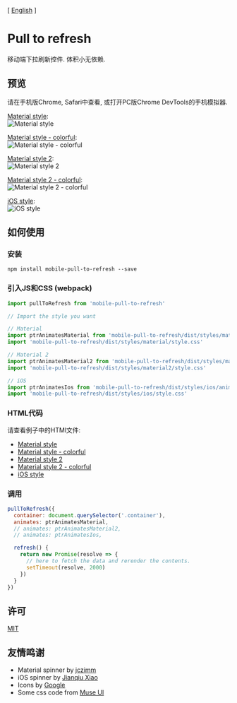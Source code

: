 [ [English](README.md) ]

# Pull to refresh

移动端下拉刷新控件. 体积小无依赖.

## 预览

请在手机版Chrome, Safari中查看, 或打开PC版Chrome DevTools的手机模拟器.

[Material style](https://jiangfengming.github.io/pull-to-refresh/examples/material.html):  
![Material style](imgs/material.gif)

[Material style - colorful](https://jiangfengming.github.io/pull-to-refresh/examples/material-colorful.html):  
![Material style - colorful](imgs/material-colorful.gif)

[Material style 2](https://jiangfengming.github.io/pull-to-refresh/examples/material2.html):  
![Material style 2](imgs/material2.gif)

[Material style 2 - colorful](https://jiangfengming.github.io/pull-to-refresh/examples/material2-colorful.html):  
![Material style 2 - colorful](imgs/material2-colorful.gif)

[iOS style](https://jiangfengming.github.io/pull-to-refresh/examples/ios.html):  
![iOS style](imgs/ios.gif)

## 如何使用

### 安装

```
npm install mobile-pull-to-refresh --save
```

### 引入JS和CSS (webpack)

```js
import pullToRefresh from 'mobile-pull-to-refresh'

// Import the style you want

// Material
import ptrAnimatesMaterial from 'mobile-pull-to-refresh/dist/styles/material/animates'
import 'mobile-pull-to-refresh/dist/styles/material/style.css'

// Material 2
import ptrAnimatesMaterial2 from 'mobile-pull-to-refresh/dist/styles/material2/animates'
import 'mobile-pull-to-refresh/dist/styles/material2/style.css'

// iOS
import ptrAnimatesIos from 'mobile-pull-to-refresh/dist/styles/ios/animates'
import 'mobile-pull-to-refresh/dist/styles/ios/style.css'
```

### HTML代码

请查看例子中的HTMl文件:
* [Material style](examples/material.html)
* [Material style - colorful](examples/material-colorful.html)
* [Material style 2](examples/material2.html)
* [Material style 2 - colorful](examples/material2-colorful.html)
* [iOS style](examples/ios.html)

### 调用

```js
pullToRefresh({
  container: document.querySelector('.container'),
  animates: ptrAnimatesMaterial,
  // animates: ptrAnimatesMaterial2,
  // animates: ptrAnimatesIos,

  refresh() {
    return new Promise(resolve => {
      // here to fetch the data and rerender the contents.
      setTimeout(resolve, 2000)
    })
  }
})
```

## 许可

[MIT](LICENSE)

## 友情鸣谢

* Material spinner by [jczimm](https://codepen.io/jczimm/pen/vEBpoL)
* iOS spinner by [Jianqiu Xiao](https://github.com/swordray/ispinner)
* Icons by [Google](https://material.io/icons/)
* Some css code from [Muse UI](https://museui.github.io)
